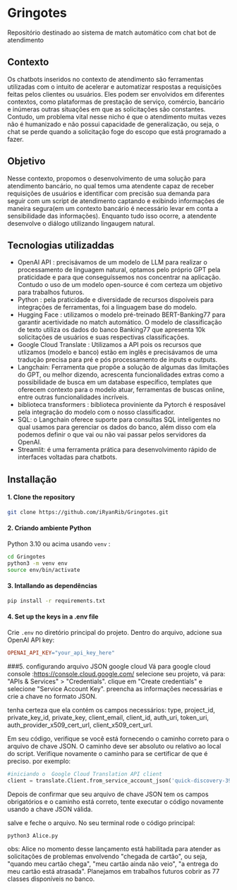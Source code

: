 # Gringotes
Repositório destinado ao sistema de match automático com chat bot de atendimento

## Contexto
Os chatbots inseridos no contexto de atendimento são ferramentas utilizadas com o intuito de acelerar e automatizar respostas a requisições feitas pelos clientes ou usuários. Eles podem ser envolvidos em diferentes contextos, como  plataformas de prestação de serviço, comércio, bancário e inúmeras outras situações em que as solicitações são constantes. Contudo, um problema vital nesse nicho é que o atendimento muitas vezes não é humanizado e não possui capacidade de generalização, ou seja, o chat se perde quando a solicitação foge do escopo que está programado a fazer.

## Objetivo
Nesse contexto, propomos o desenvolvimento de uma solução para atendimento bancário, no qual temos uma atendente capaz de receber requisições de usuários e identificar com precisão sua demanda para seguir com um script de atendimento captando e exibindo informações de maneira segura(em um contexto bancário é necessário levar em conta a sensibilidade das informações). Enquanto tudo isso ocorre, a atendente desenvolve o diálogo utilizando lingaugem natural.

## Tecnologias utilizaddas
- OpenAI API : precisávamos de um modelo de LLM para realizar o processamento de linguagem natural, optamos pelo próprio GPT pela praticidade e para que conseguíssemos nos concentrar na aplicação. Contudo o uso de um modelo open-source é com certeza um objetivo para trabalhos futuros.
- Python : pela praticidade e diversidade de recursos dispoíveis para integrações de ferramentas, foi a linguagem base do modelo.
- Hugging Face : utilizamos o modelo pré-treinado BERT-Banking77 para garantir acertividade no match automático. O modelo de classificação de texto utiliza os dados do banco Banking77 que apresenta 10k solicitações de usuários e suas respectivas classificações.
- Google Cloud Translate : Utilizamos a API pois os recursos que utlizamos (modelo e banco) estão em inglês e precisávamos de uma tradução precisa para pré e pós processamento de inputs e outputs.
- Langchain: Ferramenta que propõe a solução de algumas das limitações do GPT, ou melhor dizendo, acrescenta funcionalidades extras como a possibilidade de busca em um database específico, templates que oferecem contexto para o modelo atuar, ferramentas de buscas online, entre outras funcionalidades incríveis.
- biblioteca transformers : biblioteca proviniente da Pytorch é resposável pela integração do modelo com o nosso classificador.
- SQL: o Langchain oferece suporte para consultas SQL inteligentes no qual usamos para gerenciar os dados do banco, além disso com ela podemos definir o que vai ou não vai passar pelos servidores da OpenAI.
- Streamlit: é uma ferramenta prática para desenvolvimento rápido de interfaces voltadas para chatbots.
  
## Installação

#### 1. Clone the repository

```bash
git clone https://github.com/iRyanRib/Gringotes.git
```

#### 2. Criando ambiente Python

Python 3.10 ou acima usando `venv` :

``` bash
cd Gringotes
python3 -m venv env
source env/bin/activate
```
#### 3. Intallando as dependências
``` bash
pip install -r requirements.txt
```

#### 4. Set up the keys in a .env file

Crie `.env` no diretório principal do projeto. Dentro do arquivo, adcione sua OpenAI API key:

```makefile
OPENAI_API_KEY="your_api_key_here"
```
###5. configurando arquivo JSON google cloud
Vá para google cloud console :https://console.cloud.google.com/
selecione seu projeto, vá para:
"APIs & Services" > "Credentials".
clique em  "Create credentials" e selecione "Service Account Key".
preencha as informações necessárias e crie a chave no formato JSON.

tenha certeza que ela contém os campos necessários:
type, project_id, private_key_id, private_key, client_email, client_id, auth_uri, token_uri, auth_provider_x509_cert_url, client_x509_cert_url.

Em seu código, verifique se você está fornecendo o caminho correto para o arquivo de chave JSON.  O caminho deve ser absoluto ou relativo ao local do script.  Verifique novamente o caminho para se certificar de que é preciso.
por exemplo:
```python
#iniciando o  Google Cloud Translation API client
client = translate.Client.from_service_account_json('quick-discovery-395419-3351469312d3.json')
```
Depois de confirmar que seu arquivo de chave JSON tem os campos obrigatórios e o caminho está correto, tente executar o código novamente usando a chave JSON válida.

salve e feche o arquivo. No seu terminal rode o código principal:
```python
python3 Alice.py
```
obs: Alice no momento desse lançamento está habilitada para atender as solicitações de problemas envolvendo "chegada de cartão", ou seja, "quando meu cartão chega", "meu cartão ainda não veio", "a entrega do meu cartão está atrasada". Planejamos em trabalhos futuros cobrir as 77 classes disponíveis no banco.
